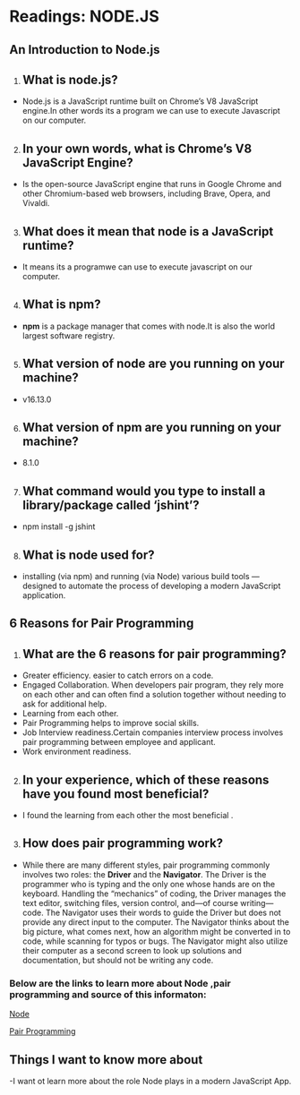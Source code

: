 # Readings: NODE.JS

## An Introduction to Node.js 

1. ## What is node.js?
- Node.js is a JavaScript runtime built on Chrome’s V8 JavaScript engine.In other words its a program we can use to execute Javascript on our computer.

2. ## In your own words, what is Chrome’s V8 JavaScript Engine?
-  Is the open-source JavaScript engine that runs in Google Chrome and other Chromium-based web browsers, including Brave, Opera, and Vivaldi.


3. ## What does it mean that node is a JavaScript runtime?
- It means its a programwe can use to execute javascript on our computer.

4. ## What is npm?
- **npm** is a package manager that comes with node.It is also the world largest software registry.

5. ## What version of node are you running on your machine?
- v16.13.0

6. ## What version of npm are you running on your machine?
- 8.1.0

7. ## What command would you type to install a library/package called ‘jshint’?
- npm install -g jshint

8. ## What is node used for?
- installing (via npm) and running (via Node) various build tools — designed to automate the process of developing a modern JavaScript application.




## 6 Reasons for Pair Programming
 


 1. ## What are the 6 reasons for pair programming?
 - Greater efficiency. easier to catch errors on a code.
 - Engaged Collaboration. When developers pair program, they rely more on each other and can often find a solution together without needing to ask for additional help.
 - Learning from each other.
 - Pair Programming helps to improve social skills.
 - Job Interview readiness.Certain companies interview process involves pair programming between employee and applicant.
 - Work environment readiness.


 2. ## In your experience, which of these reasons have you found most beneficial?
 - I found the learning from each other the most beneficial .


 3. ## How does pair programming work?
 - While there are many different styles, pair programming commonly involves two roles: the **Driver** and the **Navigator**. The Driver is the programmer who is typing and the only one whose hands are on the keyboard. Handling the “mechanics” of coding, the Driver manages the text editor, switching files, version control, and—of course writing—code. The Navigator uses their words to guide the Driver but does not provide any direct input to the computer. The Navigator thinks about the big picture, what comes next, how an algorithm might be converted in to code, while scanning for typos or bugs. The Navigator might also utilize their computer as a second screen to look up solutions and documentation, but should not be writing any code.


### Below are the links to learn more about Node ,pair programming and source of this informaton:

[Node](https://www.sitepoint.com/an-introduction-to-node-js/)

[Pair Programming](https://www.codefellows.org/blog/6-reasons-for-pair-programming/)

## Things I want to know more about
-I want ot learn more about the role Node plays in a modern JavaScript App.
